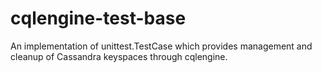 cqlengine-test-base
===================

An implementation of unittest.TestCase which provides management and cleanup of Cassandra keyspaces through cqlengine.
